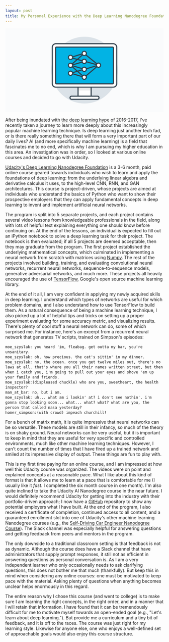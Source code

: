 ```yaml
---
layout: post
title: My Personal Experience with the Deep Learning Nanodegree Foundation Udacity Course
---
```


![Udacity Deep Learning](/public/img/nd101.png)

After being inundated with [the deep learning hype](https://www.quora.com/Is-deep-learning-overhyped) of 2016-2017, I've recently taken a journey to learn more deeply about this increasingly popular machine learning technique. Is deep learning just another tech fad, or is there really something there that will form a very important part of our daily lives? AI (and more specifically machine learning) is a field that fascinates me to no end, which is why I am pursuing my higher education in this area. An investigation was in order, so I looked at various online courses and decided to go with Udacity.

[Udacity's Deep Learning Nanodegree Foundation](https://www.udacity.com/course/deep-learning-nanodegree-foundation--nd101) is a 3-6 month, paid online course geared towards individuals who wish to learn and apply the foundations of deep learning: from the underlying linear algebra and derivative calculus it uses, to the high-level CNN, RNN, and GAN architectures. This course is project-driven, whose projects are aimed at individuals who understand the basics of Python who want to show their prospective employers that they can apply fundamental concepts in deep learning to invent and implement artificial neural networks.

The program is split into 5 separate projects, and each project contains several video lessons from knowledgeable professionals in the field, along with lots of helpful text explaining everything one should know before continuing on. At the end of the lessons, an individual is expected to fill out an iPython notebook to solve a deep learning task for their project. The notebook is then evaluated; if all 5 projects are deemed acceptable, then they may graduate from the program. The first project established the underlying mathematical concepts, which culminated in implementing a neural network from scratch with matrices using [Numpy](http://www.numpy.org/). The rest of the projects involved building, training, and evaluating convolutional neural networks, recurrent neural networks, sequence-to-sequence models, generative adversarial networks, and much more. These projects all heavily encouraged the use of [TensorFlow](https://www.tensorflow.org/), Google's open source machine learning library.

At the end of it all, I am very confident in applying my newly acquired skills in deep learning. I understand which types of networks are useful for which problem domains, and I also understand how to use TensorFlow to build them. As a natural consequence of being a machine learning technique, I also picked up a lot of helpful tips and tricks on setting up a proper experiment evaluating for some accuracy metric, and visualizing results. There's plenty of cool stuff a neural network can do, some of which surprised me. For instance, here's an excerpt from a recurrent neural network that generates TV scripts, trained on Simpson's episodes:

```
moe_szyslak: you heard 'im, fleabag. get outta my bar, you're unsanitary.
moe_szyslak: oh, how precious. the cat's sittin' in my dinner.
moe_szyslak: no, the ocean. once you get twelve miles out, there's no laws at all. that's where you all their names written street, but then when i catch you, i'm going to pull out your eyes and shove 'em up your family and friends.
moe_szyslak:(displeased chuckle) who are you, sweetheart, the health inspector?
man_at_bar: no, but i am.
moe_szyslak: uh... what am i lookin' at? i don't see nothin'. i'm gonna stop looking soon... what... what? what? what are you, the person that called nasa yesterday?
homer_simpson:(with crowd) impeach churchill!
```

For a bunch of matrix math, it is quite impressive that neural networks can be so versatile. These models are still in their infancy, so much of the theory is on shaky ground. Neural networks can be very useful, but it is important to keep in mind that they are useful for very specific and controlled environments, much like other machine learning techniques. However, I can't count the number of times that I have fired up a trained network and smiled at its impressive display of output. These things are fun to play with.

This is my first time paying for an online course, and I am impressed at how well this Udacity course was organized. The videos were on point and explained concepts at a reasonable pace. What I like about this kind of format is that it allows me to learn at a pace that is comfortable for me (I usually like it _fast_. I completed the six month course in one month). I'm also quite inclined to take the Udacity AI Nanodegree course in the near future. I would definitely recommend Udacity for getting into the industry with their portfolio-driven approach; I now have a [GitHub](https://github.com/Hyperparticle/deep-learning-foundation) repository to show any potential employers what I have built. At the end of the program, I also received a certificate of completion, continued access to all content, and a guaranteed enrollment slot into one of Udacity's other machine learning Nanodegree courses (e.g., the [Self-Driving Car Engineer Nanodegree Course](https://www.udacity.com/drive)). The Slack channel was especially helpful for answering questions and getting feedback from peers and mentors in the program.

The only downside to a traditional classroom setting is that feedback is not as dynamic. Although the course does have a Slack channel that have administrators that supply prompt responses, it still not as efficient in answering questions as personal conversation is. As I am a very independent learner who only occasionally needs to ask clarifying questions, this does not bother me that much (thankfully). But keep this in mind when considering any online courses: one must be motivated to keep pace with the material. Asking plenty of questions when anything becomes unclear helps enormously in this regard.

The entire reason why I chose this course (and went to college) is to make sure I am learning the right concepts, in the right order, and in a manner that I will retain that information. I have found that it can be tremendously difficult for me to motivate myself towards an open-ended goal (e.g., "Let's learn about deep learning."). But provide me a curriculum and a tiny bit of feedback, and it is off to the races. The course was just right for my learning style. Likewise for anyone else, one who enjoys a well-defined set of approachable goals would also enjoy this course structure.
